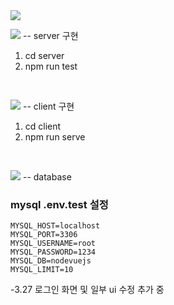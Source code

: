 <img src="https://capsule-render.vercel.app/api?type=slice&color=auto&height=300&section=header&text=Shopping%20SCM&fontSize=40&textBg=true&fontAlign=50" />

<img src="https://img.shields.io/badge/Node.js-43853D?style=for-the-badge&logo=node.js&logoColor=white" /> -- server 구현 
  1. cd server
  2. npm run test
<br>


<img src="https://img.shields.io/badge/Vue.js-35495E?style=for-the-badge&logo=vue.js&logoColor=4FC08D" /> -- client 구현
  1. cd client
  2. npm run serve </br>
<br>


<img src="https://img.shields.io/badge/MySQL-00000F?style=for-the-badge&logo=mysql&logoColor=white" /> -- database

### mysql .env.test 설정
```
MYSQL_HOST=localhost
MYSQL_PORT=3306
MYSQL_USERNAME=root
MYSQL_PASSWORD=1234
MYSQL_DB=nodevuejs
MYSQL_LIMIT=10
```

-3.27 로그인 화면 및 일부 ui 수정 추가 중
